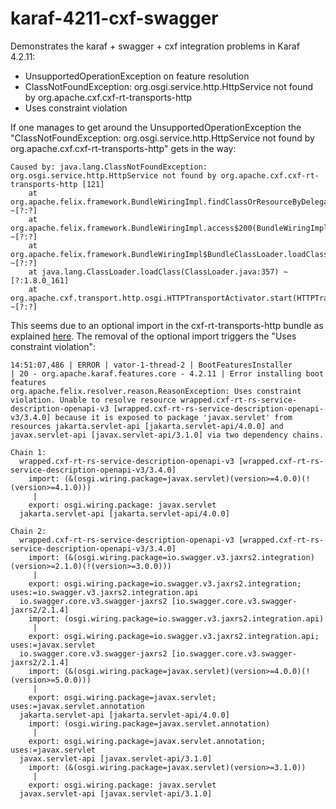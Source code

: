 # karaf-4211-cxf-swagger

Demonstrates the karaf + swagger + cxf integration problems in Karaf 4.2.11:

- UnsupportedOperationException on feature resolution
- ClassNotFoundException: org.osgi.service.http.HttpService not found by org.apache.cxf.cxf-rt-transports-http  
- Uses constraint violation

If one manages to get around the UnsupportedOperationException the "ClassNotFoundException: org.osgi.service.http.HttpService not found by org.apache.cxf.cxf-rt-transports-http" gets in the way:

```
Caused by: java.lang.ClassNotFoundException: org.osgi.service.http.HttpService not found by org.apache.cxf.cxf-rt-transports-http [121]
	at org.apache.felix.framework.BundleWiringImpl.findClassOrResourceByDelegation(BundleWiringImpl.java:1639) ~[?:?]
	at org.apache.felix.framework.BundleWiringImpl.access$200(BundleWiringImpl.java:80) ~[?:?]
	at org.apache.felix.framework.BundleWiringImpl$BundleClassLoader.loadClass(BundleWiringImpl.java:2053) ~[?:?]
	at java.lang.ClassLoader.loadClass(ClassLoader.java:357) ~[?:1.8.0_161]
	at org.apache.cxf.transport.http.osgi.HTTPTransportActivator.start(HTTPTransportActivator.java:62) ~[?:?]
```

This seems due to an optional import in the cxf-rt-transports-http bundle as explained [here](http://cxf.547215.n5.nabble.com/org-osgi-service-http-HttpService-not-found-by-org-apache-cxf-cxf-rt-transports-http-tp5808364.html). The removal of the optional import triggers the "Uses constraint violation":

```
14:51:07,486 | ERROR | vator-1-thread-2 | BootFeaturesInstaller            | 20 - org.apache.karaf.features.core - 4.2.11 | Error installing boot features
org.apache.felix.resolver.reason.ReasonException: Uses constraint violation. Unable to resolve resource wrapped.cxf-rt-rs-service-description-openapi-v3 [wrapped.cxf-rt-rs-service-description-openapi-v3/3.4.0] because it is exposed to package 'javax.servlet' from resources jakarta.servlet-api [jakarta.servlet-api/4.0.0] and javax.servlet-api [javax.servlet-api/3.1.0] via two dependency chains.

Chain 1:
  wrapped.cxf-rt-rs-service-description-openapi-v3 [wrapped.cxf-rt-rs-service-description-openapi-v3/3.4.0]
    import: (&(osgi.wiring.package=javax.servlet)(version>=4.0.0)(!(version>=4.1.0)))
     |
    export: osgi.wiring.package: javax.servlet
  jakarta.servlet-api [jakarta.servlet-api/4.0.0]

Chain 2:
  wrapped.cxf-rt-rs-service-description-openapi-v3 [wrapped.cxf-rt-rs-service-description-openapi-v3/3.4.0]
    import: (&(osgi.wiring.package=io.swagger.v3.jaxrs2.integration)(version>=2.1.0)(!(version>=3.0.0)))
     |
    export: osgi.wiring.package=io.swagger.v3.jaxrs2.integration; uses:=io.swagger.v3.jaxrs2.integration.api
  io.swagger.core.v3.swagger-jaxrs2 [io.swagger.core.v3.swagger-jaxrs2/2.1.4]
    import: (osgi.wiring.package=io.swagger.v3.jaxrs2.integration.api)
     |
    export: osgi.wiring.package=io.swagger.v3.jaxrs2.integration.api; uses:=javax.servlet
  io.swagger.core.v3.swagger-jaxrs2 [io.swagger.core.v3.swagger-jaxrs2/2.1.4]
    import: (&(osgi.wiring.package=javax.servlet)(version>=4.0.0)(!(version>=5.0.0)))
     |
    export: osgi.wiring.package=javax.servlet; uses:=javax.servlet.annotation
  jakarta.servlet-api [jakarta.servlet-api/4.0.0]
    import: (osgi.wiring.package=javax.servlet.annotation)
     |
    export: osgi.wiring.package=javax.servlet.annotation; uses:=javax.servlet
  javax.servlet-api [javax.servlet-api/3.1.0]
    import: (&(osgi.wiring.package=javax.servlet)(version>=3.1.0))
     |
    export: osgi.wiring.package: javax.servlet
  javax.servlet-api [javax.servlet-api/3.1.0]
```

